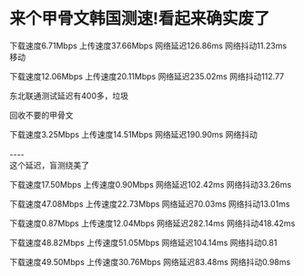 # 来个甲骨文韩国测速!看起来确实废了


下载速度6.71Mbps 上传速度37.66Mbps 网络延迟126.86ms 网络抖动11.23ms<br />
移动<img id="aimg_cQj64" onclick="zoom(this, this.src, 0, 0, 0)" class="zoom" src="https://cdn.jsdelivr.net/gh/hishis/forum-master/public/images/patch.gif" onmouseover="img_onmouseoverfunc(this)" onload="thumbImg(this)" border="0" alt="" />

下载速度12.06Mbps 上传速度20.11Mbps 网络延迟235.02ms 网络抖动112.77

东北联通测试延迟有400多，垃圾

回收不要的甲骨文

下载速度3.25Mbps 上传速度14.51Mbps 网络延迟190.90ms 网络抖动<br />
<br />
----<br />
这个延迟，盲测绕美了<img src="static/image/smiley/default/lol.gif" smilieid="12" border="0" alt="" />

下载速度17.50Mbps 上传速度0.90Mbps 网络延迟102.42ms 网络抖动33.26ms

下载速度47.08Mbps 上传速度22.73Mbps 网络延迟70.03ms 网络抖动13.01ms

下载速度0.87Mbps 上传速度12.04Mbps 网络延迟282.14ms 网络抖动418.42ms

下载速度48.82Mbps 上传速度51.05Mbps 网络延迟104.14ms 网络抖动0.81

下载速度49.50Mbps 上传速度30.76Mbps 网络延迟83.48ms 网络抖动0.98ms
